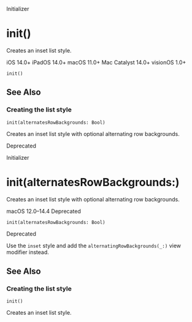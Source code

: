 Initializer

# init()

Creates an inset list style.

iOS 14.0+  iPadOS 14.0+  macOS 11.0+  Mac Catalyst 14.0+  visionOS 1.0+

    
    
    init()

## See Also

### Creating the list style

`init(alternatesRowBackgrounds: Bool)`

Creates an inset list style with optional alternating row backgrounds.

Deprecated

Initializer

# init(alternatesRowBackgrounds:)

Creates an inset list style with optional alternating row backgrounds.

macOS 12.0–14.4  Deprecated

    
    
    init(alternatesRowBackgrounds: Bool)

Deprecated

Use the `inset` style and add the `alternatingRowBackgrounds(_:)` view
modifier instead.

## See Also

### Creating the list style

`init()`

Creates an inset list style.

